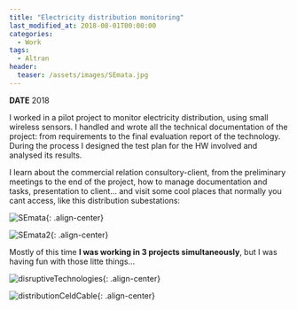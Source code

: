 ```yaml
---
title: "Electricity distribution monitoring"
last_modified_at: 2018-08-01T00:00:00
categories:
  - Work
tags:
  - Altran
header:
  teaser: /assets/images/SEmata.jpg
---
```


**DATE** 2018

I worked in a pilot project to monitor electricity distribution, using small wireless sensors. I handled and wrote all the technical documentation of the project: from requirements to the final evaluation report of the technology. During the process I designed the test plan for the HW involved and analysed its results.

I learn about the commercial relation consultory-client, from the preliminary meetings to the end of the project, how to manage documentation and tasks, presentation to client... and visit some cool places that normally you cant access, like this distribution subestations: 

![SEmata](/resumee/assets/images/SEmata.jpg){: .align-center}

![SEmata2](/resumee/assets/images/seMata2.jpg){: .align-center}


Mostly of this time **I was working in 3 projects simultaneously**, but I was having fun with those litte things...

![disruptiveTechnologies](/resumee/assets/images/sensor.jpg){: .align-center} 

![distributionCeldCable](/resumee/assets/images/cable.jpg){: .align-center}



